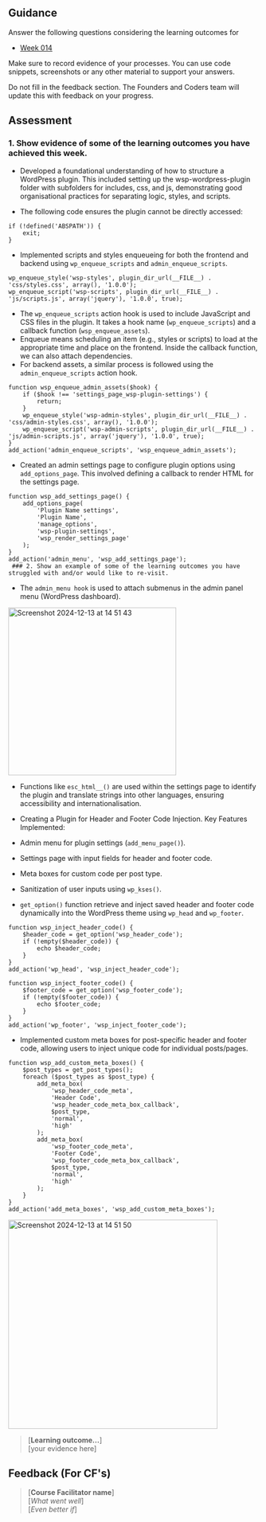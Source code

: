 ## Guidance
Answer the following questions considering the learning outcomes for
- [Week 014](https://learn.foundersandcoders.com/course/syllabus/developer/week14-TFB-build/learning-outcomes/)

Make sure to record evidence of your processes. You can use code snippets, screenshots or any other material to support your answers.

Do not fill in the feedback section. The Founders and Coders team will update this with feedback on your progress.

## Assessment
 ### 1. Show evidence of some of the learning outcomes you have achieved this week.
- Developed a foundational understanding of how to structure a WordPress plugin. This included setting up the wsp-wordpress-plugin folder with subfolders for includes, css, and js, demonstrating good organisational practices for separating logic, styles, and scripts.

- The following code ensures the plugin cannot be directly accessed:
```
if (!defined('ABSPATH')) {
    exit;
}

```
- Implemented scripts and styles enqueueing for both the frontend and backend using `wp_enqueue_scripts` and `admin_enqueue_scripts`.
  
```
wp_enqueue_style('wsp-styles', plugin_dir_url(__FILE__) . 'css/styles.css', array(), '1.0.0');
wp_enqueue_script('wsp-scripts', plugin_dir_url(__FILE__) . 'js/scripts.js', array('jquery'), '1.0.0', true);
```
- The `wp_enqueue_scripts` action hook is used to include JavaScript and CSS files in the plugin. It takes a hook name (`wp_enqueue_scripts`) and a callback function (`wsp_enqueue_assets`).
- Enqueue means scheduling an item (e.g., styles or scripts) to load at the appropriate time and place on the frontend. Inside the callback function, we can also attach dependencies.
- For backend assets, a similar process is followed using the `admin_enqueue_scripts` action hook.
```
function wsp_enqueue_admin_assets($hook) {
    if ($hook !== 'settings_page_wsp-plugin-settings') {
        return;
    }
    wp_enqueue_style('wsp-admin-styles', plugin_dir_url(__FILE__) . 'css/admin-styles.css', array(), '1.0.0');
    wp_enqueue_script('wsp-admin-scripts', plugin_dir_url(__FILE__) . 'js/admin-scripts.js', array('jquery'), '1.0.0', true);
}
add_action('admin_enqueue_scripts', 'wsp_enqueue_admin_assets');
```
- Created an admin settings page to configure plugin options using `add_options_page`. This involved defining a callback to render HTML for the settings page.
```
function wsp_add_settings_page() {
    add_options_page(
        'Plugin Name settings',
        'Plugin Name',
        'manage_options',
        'wsp-plugin-settings',
        'wsp_render_settings_page'
    );
}
add_action('admin_menu', 'wsp_add_settings_page');
 ### 2. Show an example of some of the learning outcomes you have struggled with and/or would like to re-visit.
```
- The `admin_menu hook` is used to attach submenus in the admin panel menu (WordPress dashboard).
<img width="337" alt="Screenshot 2024-12-13 at 14 51 43" src="https://github.com/user-attachments/assets/3a7cfd96-ffba-4380-af3a-c768e17b023f" />


  
- Functions like `esc_html__()` are used within the settings page to identify the plugin and translate strings into other languages, ensuring accessibility and internationalisation.

- Creating a Plugin for Header and Footer Code Injection. Key Features Implemented:
- Admin menu for plugin settings (`add_menu_page()`).
- Settings page with input fields for header and footer code.
- Meta boxes for custom code per post type.
- Sanitization of user inputs using `wp_kses()`.

- `get_option()` function retrieve and inject saved header and footer code dynamically into the WordPress theme using `wp_head` and `wp_footer`.
```
function wsp_inject_header_code() {
    $header_code = get_option('wsp_header_code');
    if (!empty($header_code)) {
        echo $header_code;
    }
}
add_action('wp_head', 'wsp_inject_header_code');

function wsp_inject_footer_code() {
    $footer_code = get_option('wsp_footer_code');
    if (!empty($footer_code)) {
        echo $footer_code;
    }
}
add_action('wp_footer', 'wsp_inject_footer_code');
```

- Implemented custom meta boxes for post-specific header and footer code, allowing users to inject unique code for individual posts/pages.
```
function wsp_add_custom_meta_boxes() {
    $post_types = get_post_types();
    foreach ($post_types as $post_type) {
        add_meta_box(
            'wsp_header_code_meta',
            'Header Code',
            'wsp_header_code_meta_box_callback',
            $post_type,
            'normal',
            'high'
        );
        add_meta_box(
            'wsp_footer_code_meta',
            'Footer Code',
            'wsp_footer_code_meta_box_callback',
            $post_type,
            'normal',
            'high'
        );
    }
}
add_action('add_meta_boxes', 'wsp_add_custom_meta_boxes');
```
<img width="420" alt="Screenshot 2024-12-13 at 14 51 50" src="https://github.com/user-attachments/assets/9e2fc030-5dbf-4d88-9775-09c8c10e85ee" />

> [**Learning outcome...**]  
> [your evidence here]

## Feedback (For CF's)
> [**Course Facilitator name**]  
> [*What went well*]  
> [*Even better if*]
